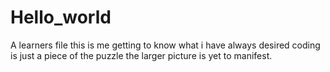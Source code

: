 # Hello_world
A learners file 
this is me getting to know what i have always desired  coding is just a piece of the puzzle the larger picture is yet to manifest.
